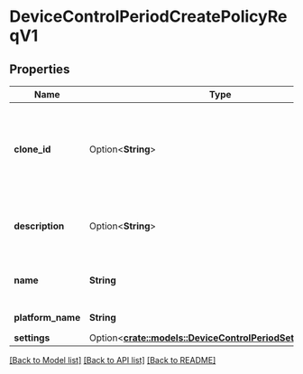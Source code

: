# DeviceControlPeriodCreatePolicyReqV1

## Properties

Name | Type | Description | Notes
------------ | ------------- | ------------- | -------------
**clone_id** | Option<**String**> | If specified the settings of the DeviceControl policy identified by the id will be used | [optional]
**description** | Option<**String**> | The description to use when creating the policy | [optional]
**name** | **String** | The name to use when creating the policy | 
**platform_name** | **String** | The name of the platform | 
**settings** | Option<[**crate::models::DeviceControlPeriodSettingsReqV1**](device_control.SettingsReqV1.md)> |  | [optional]

[[Back to Model list]](../README.md#documentation-for-models) [[Back to API list]](../README.md#documentation-for-api-endpoints) [[Back to README]](../README.md)


